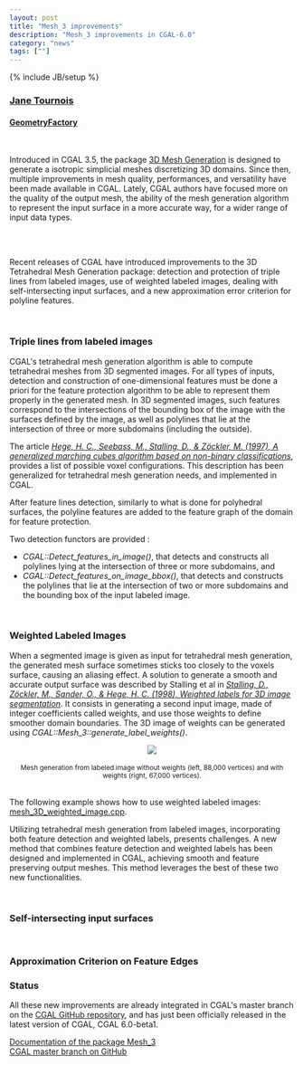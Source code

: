 ```yaml
---
layout: post
title: "Mesh_3 improvements"
description: "Mesh_3 improvements in CGAL-6.0"
category: "news"
tags: [""]
---
```

{% include JB/setup %}

<h3><a href="https://geometryfactory.com/who-we-are/">Jane Tournois</a></h3>
<h4><a href="http://www.geometryfactory.com" target="_blank">GeometryFactory</a></h4>

<br>
<p>Introduced in CGAL 3.5, the package
<a href="https://doc.cgal.org/latest/Manual/packages.html#PkgMesh3" text="3D Mesh Generation">3D Mesh Generation</a>
is designed to generate a isotropic simplicial meshes discretizing 3D domains.
Since then, multiple improvements in mesh quality, performances, and versatility have been made available in CGAL.
Lately, CGAL authors have focused more on the quality of the output mesh, the ability of the
mesh generation algorithm to represent the input surface in a more accurate way, for a wider range of input data types.
</p>

<!--
<div style="text-align:center;">
  <a href="../../../../images/christmas_wrap.png"><img src="../../../../images/christmas_wrap.png" style="max-width:95%"/></a><br>
  <br><small>Season's wrappings.</small>
</div>
-->

<br><br>
<p>Recent releases of CGAL have introduced improvements to the 3D Tetrahedral Mesh Generation package:
detection and protection of triple lines from labeled images,
use of weighted labeled images,
dealing with self-intersecting input surfaces,
and a new approximation error criterion for polyline features.</p>

<br>
<h3>Triple lines from labeled images</h3>

<p>CGAL's tetrahedral mesh generation algorithm is able to compute tetrahedral meshes from 3D segmented images.
For all types of inputs, detection and construction of one-dimensional features must be done a priori for the
feature protection algorithm to be able to represent them properly in the generated mesh.
In 3D segmented images, such features correspond to the intersections of the bounding box of the image with the surfaces defined by the image, as well as polylines that lie at the intersection of three or more subdomains (including the outside).</p>

<p>The article
<a href="https://opus4.kobv.de/opus4-zib/frontdoor/index/index/docId/274"><i>Hege, H. C., Seebass, M., Stalling, D., & Zöckler, M. (1997), A generalized marching cubes algorithm based on non-binary classifications</i></a>, provides a list of possible voxel configurations. This description has been generalized for tetrahedral mesh generation needs, and
implemented in CGAL.</p>

<p>After feature lines detection, similarly to what is done for polyhedral surfaces, the polyline features
are added to the feature graph of the domain for feature protection.</p>

<p>Two detection functors are provided :
<ul>
  <li><i>CGAL::Detect_features_in_image()</i>, that detects and constructs all
    polylines lying at the intersection of three or more subdomains, and</li>
  <li><i>CGAL::Detect_features_on_image_bbox()</i>, that detects and constructs the polylines
    that lie at the intersection of two or more subdomains and the bounding box of the input labeled image.</li>
</ul>
</p>

<br>
<h3>Weighted Labeled Images</h3>

<p>When a segmented image is given as input for tetrahedral mesh generation,
the generated mesh surface sometimes sticks too closely to the voxels surface, causing an aliasing effect. A solution to generate
a smooth and accurate output surface was described by Stalling et al in
<a href="https://opus4.kobv.de/opus4-zib/frontdoor/index/index/docId/382"><i>Stalling, D., Zöckler, M., Sander, O., & Hege, H. C. (1998), Weighted labels for 3D image segmentation</i></a>.
It consists in generating a second input image, made of integer coefficients called weights, and use those weights to define
smoother domain boundaries. The 3D image of weights can be generated using <i>CGAL::Mesh_3::generate_label_weights()</i>.</p>

<div style="text-align:center;">
  <a href="../../../../images/mesh3_weigthed_images.png"><img src="../../../../images/mesh3_weigthed_images.png" style="max-width:95%"/></a><br>
  <br><small>Mesh generation from labeled image without weights (left, 88,000 vertices)
   and with weights (right, 67,000 vertices).</small>
</div>

<br>
<p>The following example shows how to use weighted labeled images: <a href="https://doc.cgal.org/latest/Mesh_3/Mesh_3_2mesh_3D_weighted_image_8cpp-example.html">mesh_3D_weighted_image.cpp</a>.</p>

<p>Utilizing tetrahedral mesh generation from labeled images, incorporating both feature detection and weighted labels,
presents challenges. A new method that combines feature detection and weighted labels has been
designed and implemented in CGAL, achieving smooth and feature preserving output meshes.
This method leverages the best of these two new functionalities.</p>

<!--
<div style="text-align:center;">
  <a href="../../../../images/volumetric_wrap.png"><img src="../../../../images/volumetric_wrap.png" style="max-width:95%"/></a><br>
  <br><small>Volumetric mesh of the notoriously painful input <a href="https://ten-thousand-models.appspot.com/detail.html?file_id=996816">996816.stl</a> (Thingi10k). 380k cells in ~10s.</small>
</div>
-->



<br>
<h3>Self-intersecting input surfaces</h3>


<br>
<h3>Approximation Criterion on Feature Edges</h3>


<h3>Status</h3>

<p>All these new improvements are already integrated in CGAL's master branch on the
<a href="https://github.com/CGAL/cgal/">CGAL GitHub repository</a>, and has just been officially released
in the latest version of CGAL, CGAL 6.0-beta1.</p>

<i class="bi bi-book"></i>
<a href="https://doc.cgal.org/latest/Manual/packages.html#PkgMesh3">Documentation of the package Mesh_3</a>
<br>
<i class="bi bi-arrow-down-circle"></i>
<a href="https://github.com/CGAL/cgal/tree/master">CGAL master branch on GitHub</a>
